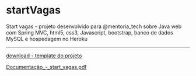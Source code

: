 # startVagas
Start vagas - projeto desenvolvido para @mentoria_tech sobre Java web com Spring MVC, html5, css3, Javascript, bootstrap, banco de dados MySQL e hospedagem no Heroku

<hr>

[download - template do projeto](https://github.com/giocarvalho07/startVagas/files/8009296/template.zip)



[Documentação_-_start_vagas.pdf](https://github.com/giocarvalho07/startVagas/files/8009302/Documentao_-_start_vagas.pdf)
